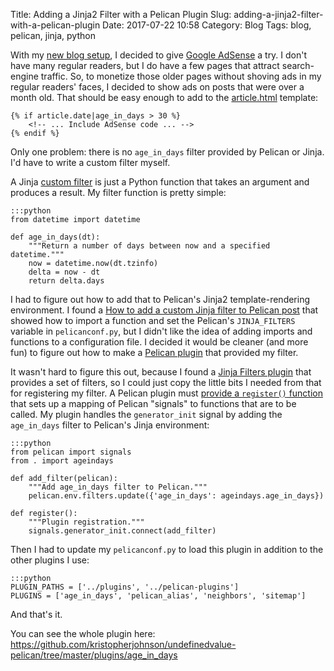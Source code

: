 Title: Adding a Jinja2 Filter with a Pelican Plugin
Slug: adding-a-jinja2-filter-with-a-pelican-plugin
Date: 2017-07-22 10:58
Category: Blog
Tags: blog, pelican, jinja, python

With my [new blog setup](http://undefinedvalue.com/rebuilding-my-blog-again.html), I decided to give [Google AdSense](https://en.wikipedia.org/wiki/AdSense) a try.  I don't have many regular readers, but I do have a few pages that attract search-engine traffic.  So, to monetize those older pages without shoving ads in my regular readers' faces, I decided to show ads on posts that were over a month old.  That should be easy enough to add to the [article.html](https://github.com/kristopherjohnson/undefinedvalue-pelican/blob/master/themes/undefinedvalue/templates/article.html) template:

    {% if article.date|age_in_days > 30 %}
        <!-- ... Include AdSense code ... -->
    {% endif %}

Only one problem: there is no `age_in_days` filter provided by Pelican or Jinja.  I'd have to write a custom filter myself.

A Jinja [custom filter](http://jinja.pocoo.org/docs/2.9/api/#custom-filters) is just a Python function that takes an argument and produces a result.  My filter function is pretty simple:

    :::python
    from datetime import datetime

    def age_in_days(dt):
        """Return a number of days between now and a specified datetime."""
        now = datetime.now(dt.tzinfo)
        delta = now - dt
        return delta.days

I had to figure out how to add that to Pelican's Jinja2 template-rendering environment.  I found a [How to add a custom Jinja filter to Pelican post](https://linkpeek.com/blog/how-to-add-a-custom-jinja-filter-to-pelican.html) that showed how to import a function and set the Pelican's `JINJA_FILTERS` variable in `pelicanconf.py`, but I didn't like the idea of adding imports and functions to a configuration file.  I decided it would be cleaner (and more fun) to figure out how to make a [Pelican plugin](http://docs.getpelican.com/en/3.7.1/plugins.html) that provided my filter.

It wasn't hard to figure this out, because I found a [Jinja Filters plugin](https://github.com/MinchinWeb/minchin.pelican.jinja_filters) that provides a set of filters, so I could just copy the little bits I needed from that for registering my filter. A Pelican plugin must [provide a `register()` function](http://docs.getpelican.com/en/3.7.1/plugins.html#how-to-create-plugins) that sets up a mapping of Pelican "signals" to functions that are to be called.  My plugin handles the `generator_init` signal by adding the `age_in_days` filter to Pelican's Jinja environment:

    :::python
    from pelican import signals
    from . import ageindays

    def add_filter(pelican):
        """Add age_in_days filter to Pelican."""
        pelican.env.filters.update({'age_in_days': ageindays.age_in_days})

    def register():
        """Plugin registration."""
        signals.generator_init.connect(add_filter)

Then I had to update my `pelicanconf.py` to load this plugin in addition to the other plugins I use:

    :::python
    PLUGIN_PATHS = ['../plugins', '../pelican-plugins']
    PLUGINS = ['age_in_days', 'pelican_alias', 'neighbors', 'sitemap']

And that's it.

You can see the whole plugin here: <https://github.com/kristopherjohnson/undefinedvalue-pelican/tree/master/plugins/age_in_days>

